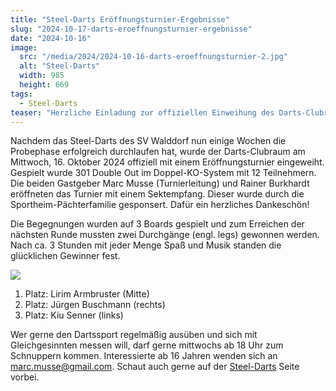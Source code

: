 ```yaml
---
title: "Steel-Darts Eröffnungsturnier-Ergebnisse"
slug: "2024-10-17-darts-eroeffnungsturnier-ergebnisse"
date: "2024-10-16"
image:
  src: "/media/2024/2024-10-16-darts-eroeffnungsturnier-2.jpg"
  alt: "Steel-Darts"
  width: 985
  height: 669
tags:
  - Steel-Darts
teaser: "Herzliche Einladung zur offiziellen Einweihung des Darts-Clubraums am 16. Oktober 2024"
---
```

Nachdem das Steel-Darts des SV Walddorf nun einige Wochen die Probephase erfolgreich durchlaufen hat, wurde der
Darts-Clubraum am Mittwoch, 16. Oktober 2024 offiziell mit einem Eröffnungsturnier eingeweiht. Gespielt wurde 301 Double
Out im Doppel-KO-System mit 12 Teilnehmern. Die beiden Gastgeber Marc Musse (Turnierleitung) und Rainer Burkhardt
eröffneten das Turnier mit einem Sektempfang. Dieser wurde durch die Sportheim-Pächterfamilie gesponsert. Dafür ein
herzliches Dankeschön!

Die Begegnungen wurden auf 3 Boards gespielt und zum Erreichen der nächsten Runde mussten zwei Durchgänge (engl. legs)
gewonnen werden. Nach ca. 3 Stunden mit jeder Menge Spaß und Musik standen die glücklichen Gewinner fest.

![](/media/2024/2024-10-16-darts-eroeffnungsturnier-1.jpg)

1. Platz: Lirim Armbruster (Mitte)
2. Platz: Jürgen Buschmann (rechts)
3. Platz: Kiu Senner (links)

Wer gerne den Dartssport regelmäßig ausüben und sich mit Gleichgesinnten messen will, darf gerne mittwochs ab 18 Uhr zum
Schnuppern kommen. Interessierte ab 16 Jahren wenden sich an [marc.musse@gmail.com](mailto:marc.musse@gmail.com). Schaut
auch gerne auf der [Steel-Darts](/fitness-und-gesundheitssport/steel-darts) Seite vorbei.
